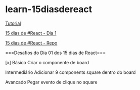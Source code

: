 # learn-15diasdereact

[Tutorial](https://reactjs.org/tutorial/tutorial.html)

[15 dias de #React - Dia 1](https://www.youtube.com/watch?v=qGlWTO5W1Pw)

[15 dias de #React - Repo](https://github.com/CollabCodeTech/15dias-de-react)

===Desafios do Dia 01 dos 15 dias de React===

 [x] Básico Criar o componente de board

Intermediário Adicionar 9 components square dentro do board

Avancado Pegar evento de clique no square